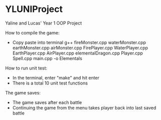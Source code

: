 # YLUNIProject
Yaline and Lucas' Year 1 OOP Project

How to compile the game:
* Copy paste into terminal 
g++ fireMonster.cpp waterMonster.cpp earthMonster.cpp airMonster.cpp FirePlayer.cpp WaterPlayer.cpp EarthPlayer.cpp AirPlayer.cpp elementalDragon.cpp Player.cpp Spell.cpp main.cpp -o Elementals

How to run unit test:
* In the terminal, enter "make" and hit enter 
* There is a total 10 unit test functions 

The game saves:
* The game saves after each battle
* Continuing the game from the menu takes player back into last saved battle 




